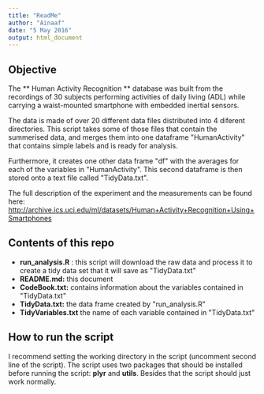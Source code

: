 ```yaml
---
title: "ReadMe"
author: "Ainaaf"
date: "5 May 2016"
output: html_document
---
```


## Objective 
The ** Human Activity Recognition ** database was built from the recordings of 
30 subjects performing activities of daily living (ADL) while carrying a 
waist-mounted smartphone with embedded inertial sensors.

The data is made of over 20 different data files distributed into 4 diferent 
directories. This script takes some of those files that contain the summerised 
data, and merges them into one dataframe "HumanActivity" that contains simple 
labels and is ready for analysis. 

Furthermore, it creates one other data frame "df" with the averages for each of 
the variables in "HumanActivity". This second dataframe is then stored onto a 
text file called "TidyData.txt".

The full description of the experiment and the measurements can be found here:
<http://archive.ics.uci.edu/ml/datasets/Human+Activity+Recognition+Using+Smartphones>

## Contents of this repo
* **run_analysis.R** : this script will download the raw data and process it to 
create a tidy data set that it will save as "TidyData.txt"
* **README.md:** this document
* **CodeBook.txt:** contains information about the variables contained in 
"TidyData.txt"
* **TidyData.txt:** the data frame created by "run_analysis.R"
* **TidyVariables.txt** the name of each variable contained in "TidyData.txt" 


## How to run the script

I recommend setting the working directory in the script (uncomment second line 
of the script). The script uses two packages that should be installed before 
running the script: **plyr** and **utils**. Besides that the script should just 
work normally. 





